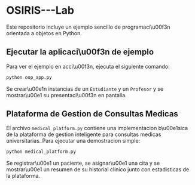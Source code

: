 # OSIRIS---Lab

Este repositorio incluye un ejemplo sencillo de programaci\u00f3n orientada a objetos en Python.

## Ejecutar la aplicaci\u00f3n de ejemplo

Para ver el ejemplo en acci\u00f3n, ejecuta el siguiente comando:

```bash
python oop_app.py
```

Se crear\u00e1n instancias de un `Estudiante` y un `Profesor` y se mostrar\u00e1 su presentaci\u00f3n en pantalla.

## Plataforma de Gestion de Consultas Medicas

El archivo `medical_platform.py` contiene una implementacion b\u00e1sica de la plataforma de gestion inteligente para consultas medicas universitarias. Para ejecutar una demostracion simple:

```bash
python medical_platform.py
```

Se registrar\u00e1 un paciente, se asignar\u00e1 una cita y se mostrar\u00e1 un resumen de su historial clinico junto con estadisticas de la plataforma.
